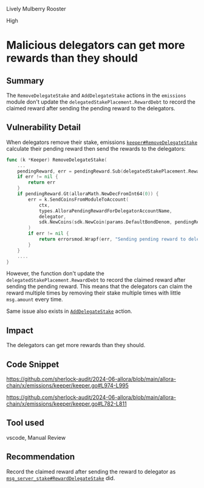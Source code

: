 Lively Mulberry Rooster

High

# Malicious delegators can get more rewards than they should

## Summary

The `RemoveDelegateStake` and `AddDelegateStake` actions in the `emissions` module don't update the `delegatedStakePlacement.RewardDebt` to record the claimed reward after sending the pending reward to the delegators.

## Vulnerability Detail

When delegators remove their stake, emissions [`keeper#RemoveDelegateStake`](https://github.com/sherlock-audit/2024-06-allora/blob/main/allora-chain/x/emissions/keeper/keeper.go#L931) calculate their pending reward then send the rewards to the delegators:

```go
func (k *Keeper) RemoveDelegateStake(
    ...
    pendingReward, err = pendingReward.Sub(delegatedStakePlacement.RewardDebt)
    if err != nil {
        return err
    }
    if pendingReward.Gt(alloraMath.NewDecFromInt64(0)) {
        err = k.SendCoinsFromModuleToAccount(
            ctx,
            types.AlloraPendingRewardForDelegatorAccountName,
            delegator,
            sdk.NewCoins(sdk.NewCoin(params.DefaultBondDenom, pendingReward.SdkIntTrim())),
        )
        if err != nil {
            return errorsmod.Wrapf(err, "Sending pending reward to delegator failed")
        }
    }
    ....
}
```

However, the function don't update the `delegatedStakePlacement.RewardDebt` to record the claimed reward after sending the pending reward. This means that the delegators can claim the reward multiple times by removing their stake multiple times with little `msg.amount` every time.

Same issue also exists in [`AddDelegateStake`](https://github.com/sherlock-audit/2024-06-allora/blob/main/allora-chain/x/emissions/keeper/keeper.go#L782-L811) action.

## Impact

The delegators can get more rewards than they should.

## Code Snippet

https://github.com/sherlock-audit/2024-06-allora/blob/main/allora-chain/x/emissions/keeper/keeper.go#L974-L995

https://github.com/sherlock-audit/2024-06-allora/blob/main/allora-chain/x/emissions/keeper/keeper.go#L782-L811

## Tool used

vscode, Manual Review

## Recommendation

Record the claimed reward after sending the reward to delegator as [`msg_server_stake#RewardDelegateStake`](https://github.com/sherlock-audit/2024-06-allora/blob/main/allora-chain/x/emissions/keeper/msgserver/msg_server_stake.go#L302) did.
